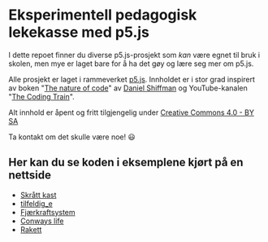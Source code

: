 # Eksperimentell pedagogisk lekekasse med p5.js

I dette repoet finner du diverse p5.js-prosjekt som _kan_ være egnet til bruk i skolen, men mye er laget bare for å ha det gøy og lære seg mer om p5.js.

Alle prosjekt er laget i rammeverket [p5.js](https://p5js.org/). Innholdet er i stor grad inspirert av boken "[The nature of code](https://natureofcode.com/book/)" av [Daniel Shiffman](https://shiffman.net/) og YouTube-kanalen "[The Coding Train](https://www.youtube.com/channel/UCvjgXvBlbQiydffZU7m1_aw)".

Alt innhold er åpent og fritt tilgjengelig under [Creative Commons 4.0 - BY SA](https://creativecommons.org/licenses/by-sa/4.0/deed.no)

Ta kontakt om det skulle være noe! 😃

## Her kan du se koden i eksemplene kjørt på en nettside
* [Skrått kast](https://fuzzbin.github.io/p5js/Skraatt_kast/)
* [tilfeldig_e](https://fuzzbin.github.io/p5js/tilfeldig_e/)
* [Fjærkraftsystem](https://fuzzbin.github.io/p5js/Fjaerkraft/)
* [Conways life](https://fuzzbin.github.io/p5js/Conway/)
* [Rakett](https://fuzzbin.github.io/p5js/Rakett/)